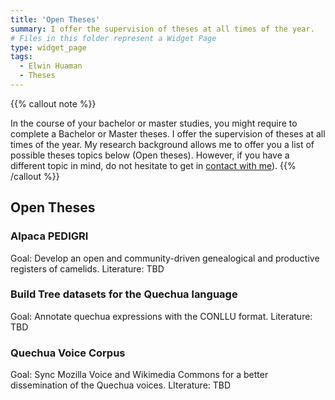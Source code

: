 ```yaml
---
title: 'Open Theses'
summary: I offer the supervision of theses at all times of the year.
# Files in this folder represent a Widget Page
type: widget_page
tags:
  - Elwin Huaman
  - Theses
---
```

{{% callout note %}}
<!-- See [All publications](./publication/).  -->
In the course of your bachelor or master studies, you might require to complete a Bachelor or Master theses. I offer the supervision of theses at all times of the year. My research background allows me to offer you a list of possible theses topics below (Open theses). However, if you have a different topic in mind, do not hesitate to get in 
<a href='https://elwin.huamanquispe.com/contact/'>contact with me</a>).
{{% /callout %}}

## Open Theses

### Alpaca PEDIGRI
Goal: Develop an open and community-driven genealogical and productive registers of camelids.
Literature: TBD

### Build Tree datasets for the Quechua language
Goal: Annotate quechua expressions with the CONLLU format. 
Literature: TBD

### Quechua Voice Corpus
Goal: Sync Mozilla Voice and Wikimedia Commons for a better dissemination of the Quechua voices.
LIterature: TBD